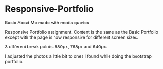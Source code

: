 # Responsive-Portfolio
Basic About Me made with media queries 

Responsive Portfolio assignment. 
Content is the same as the Basic Portfolio except with the page is now responsive for different screen sizes. 

3 different break points. 980px, 768px and 640px. 

I adjusted the photos a little bit to ones I found while doing the bootstrap portfolio.